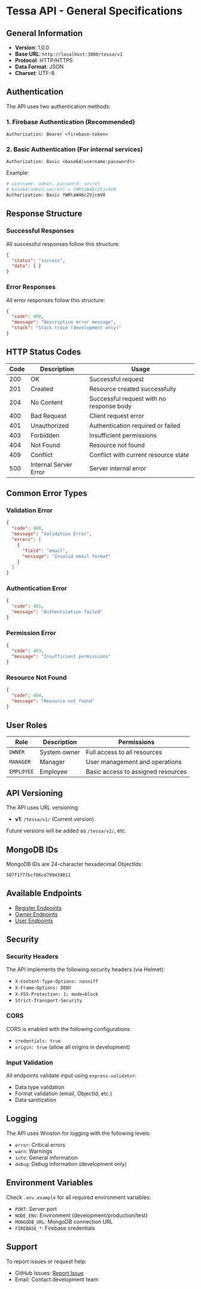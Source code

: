 # Tessa API - General Specifications

## General Information

- **Version**: 1.0.0
- **Base URL**: `http://localhost:3000/tessa/v1`
- **Protocol**: HTTP/HTTPS
- **Data Format**: JSON
- **Charset**: UTF-8

## Authentication

The API uses two authentication methods:

### 1. Firebase Authentication (Recommended)
```http
Authorization: Bearer <firebase-token>
```

### 2. Basic Authentication (For internal services)
```http
Authorization: Basic <base64(username:password)>
```

Example:
```bash
# username: admin, password: secret
# base64(admin:secret) = YWRtaW46c2VjcmV0
Authorization: Basic YWRtaW46c2VjcmV0
```

## Response Structure

### Successful Responses

All successful responses follow this structure:

```json
{
  "status": "success",
  "data": { }
}
```

### Error Responses

All error responses follow this structure:

```json
{
  "code": 400,
  "message": "Descriptive error message",
  "stack": "Stack trace (development only)"
}
```

## HTTP Status Codes

| Code | Description | Usage |
|------|-------------|-------|
| 200 | OK | Successful request |
| 201 | Created | Resource created successfully |
| 204 | No Content | Successful request with no response body |
| 400 | Bad Request | Client request error |
| 401 | Unauthorized | Authentication required or failed |
| 403 | Forbidden | Insufficient permissions |
| 404 | Not Found | Resource not found |
| 409 | Conflict | Conflict with current resource state |
| 500 | Internal Server Error | Server internal error |

## Common Error Types

### Validation Error
```json
{
  "code": 400,
  "message": "Validation Error",
  "errors": [
    {
      "field": "email",
      "message": "Invalid email format"
    }
  ]
}
```

### Authentication Error
```json
{
  "code": 401,
  "message": "Authentication failed"
}
```

### Permission Error
```json
{
  "code": 403,
  "message": "Insufficient permissions"
}
```

### Resource Not Found
```json
{
  "code": 404,
  "message": "Resource not found"
}
```

## User Roles

| Role | Description | Permissions |
|------|-------------|-------------|
| `OWNER` | System owner | Full access to all resources |
| `MANAGER` | Manager | User management and operations |
| `EMPLOYEE` | Employee | Basic access to assigned resources |


## API Versioning

The API uses URL versioning:
- **v1**: `/tessa/v1/` (Current version)

Future versions will be added as `/tessa/v2/`, etc.

## MongoDB IDs

MongoDB IDs are 24-character hexadecimal ObjectIds:
```
507f1f77bcf86cd799439011
```

## Available Endpoints

- [Register Endpoints](./REGISTER_ENDPOINTS.md)
- [Owner Endpoints](./OWNER_ENDPOINTS.md)
- [User Endpoints](./USER_ENDPOINTS.md)

## Security

### Security Headers

The API implements the following security headers (via Helmet):
- `X-Content-Type-Options: nosniff`
- `X-Frame-Options: DENY`
- `X-XSS-Protection: 1; mode=block`
- `Strict-Transport-Security`

### CORS

CORS is enabled with the following configurations:
- `credentials: true`
- `origin: true` (allow all origins in development)

### Input Validation

All endpoints validate input using `express-validator`:
- Data type validation
- Format validation (email, ObjectId, etc.)
- Data sanitization

## Logging

The API uses Winston for logging with the following levels:
- `error`: Critical errors
- `warn`: Warnings
- `info`: General information
- `debug`: Debug information (development only)

## Environment Variables

Check `.env.example` for all required environment variables:
- `PORT`: Server port
- `NODE_ENV`: Environment (development/production/test)
- `MONGODB_URL`: MongoDB connection URL
- `FIREBASE_*`: Firebase credentials

## Support

To report issues or request help:
- GitHub Issues: [Report Issue](https://github.com/juan-carlos-macias/tessa/issues)
- Email: Contact development team
